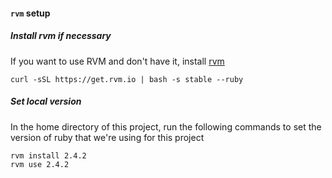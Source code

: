 #### `rvm` setup

##### Install rvm if necessary
If you want to use RVM and don't have it, install [rvm](https://rvm.io/rvm/install)

```curl -sSL https://get.rvm.io | bash -s stable --ruby```
##### Set local version
In the home directory of this project, run the following commands to set the version of ruby that we're using for this project
```
rvm install 2.4.2
rvm use 2.4.2
```
